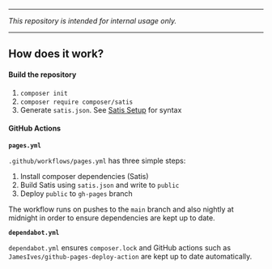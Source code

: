 ----

*This repository is intended for internal usage only.*
 
----

## How does it work?

#### Build the repository

1. `composer init`
2. `composer require composer/satis`
3. Generate `satis.json`. See [Satis Setup](https://getcomposer.org/doc/articles/handling-private-packages.md#setup) for syntax

#### GitHub Actions

**`pages.yml`**

`.github/workflows/pages.yml` has three simple steps:
1. Install composer dependencies (Satis)
2. Build Satis using `satis.json` and write to `public`
3. Deploy `public` to `gh-pages` branch

The workflow runs on pushes to the `main` branch and also nightly at midnight in order to
ensure dependencies are kept up to date.

**`dependabot.yml`**

`dependabot.yml` ensures `composer.lock` and GitHub actions such as `JamesIves/github-pages-deploy-action`
are kept up to date automatically. 

